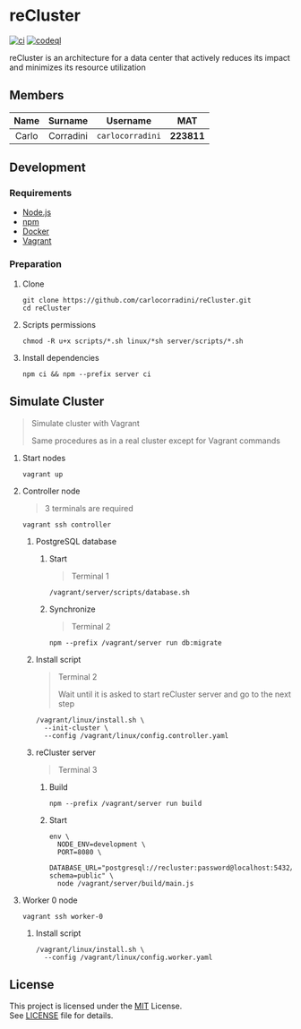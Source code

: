 # reCluster

[![ci](https://github.com/carlocorradini/reCluster/actions/workflows/ci.yml/badge.svg)](https://github.com/carlocorradini/reCluster/actions/workflows/ci.yml)
[![codeql](https://github.com/carlocorradini/reCluster/actions/workflows/codeql.yml/badge.svg)](https://github.com/carlocorradini/reCluster/actions/workflows/codeql.yml)

reCluster is an architecture for a data center that actively reduces its impact and minimizes its resource utilization

## Members

| Name  |  Surname  |     Username     |    MAT     |
| :---: | :-------: | :--------------: | :--------: |
| Carlo | Corradini | `carlocorradini` | **223811** |

## Development

### Requirements

- [Node.js](https://nodejs.org)
- [npm](https://www.npmjs.com)
- [Docker](https://www.docker.com)
- [Vagrant](https://www.vagrantup.com)

### Preparation

1. Clone

   ```console
   git clone https://github.com/carlocorradini/reCluster.git
   cd reCluster
   ```

1. Scripts permissions

   ```console
   chmod -R u+x scripts/*.sh linux/*sh server/scripts/*.sh
   ```

1. Install dependencies

   ```console
   npm ci && npm --prefix server ci
   ```

## Simulate Cluster

> Simulate cluster with Vagrant
>
> Same procedures as in a real cluster except for Vagrant commands

1. Start nodes

   ```console
   vagrant up
   ```

1. Controller node

   > 3 terminals are required

   ```console
   vagrant ssh controller
   ```

   1. PostgreSQL database

      1. Start

         > Terminal 1

         ```console
         /vagrant/server/scripts/database.sh
         ```

      1. Synchronize

         > Terminal 2

         ```console
         npm --prefix /vagrant/server run db:migrate
         ```

   1. Install script

      > Terminal 2
      >
      > Wait until it is asked to start reCluster server and go to the next step

      ```console
      /vagrant/linux/install.sh \
        --init-cluster \
        --config /vagrant/linux/config.controller.yaml
      ```

   1. reCluster server

      > Terminal 3

      1. Build

         ```console
         npm --prefix /vagrant/server run build
         ```

      1. Start

         ```console
         env \
           NODE_ENV=development \
           PORT=8080 \
           DATABASE_URL="postgresql://recluster:password@localhost:5432/recluster?schema=public" \
           node /vagrant/server/build/main.js
         ```

1. Worker 0 node

   ```console
   vagrant ssh worker-0
   ```

   1. Install script

      ```console
      /vagrant/linux/install.sh \
        --config /vagrant/linux/config.worker.yaml
      ```

## License

This project is licensed under the [MIT](https://opensource.org/licenses/MIT) License. \
See [LICENSE](LICENSE) file for details.
